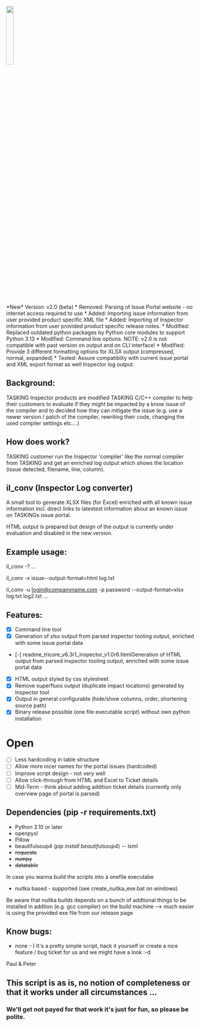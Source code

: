 <p>
  <img src="res/logo.png" width="20%">
</p>
*New* Version: v2.0 (beta)
* Removed: Parsing of Issue Portal website - no internet access required to use
* Added:   Importing issue information from user provided product specific XML file
* Added:   Importing of Inspector information from user provided product specific release notes.
* Modified: Replaced outdated python packages by Python core modules to support Python 3.13
* Modified: Command line options. NOTE: v2.0 is not compatible with past version on output and on CLI interface!
* Modified: Provide 3 different formatting options for XLSX output (compressed, normal, expanded)
* Tested:   Assure compatiblity with current issue portal and XML export format as well Inspector log output.


## Background:
TASKING Inspector products are modified TASKING C/C++ compiler to help their customers to evaluate if they might be impacted by a know issue of the compiler and to decided how they can mitigate the issue (e.g. use a newer version / patch of the compiler, rewriting their code, changing the used compiler settings etc....)

## How does work?
TASKING customer run the Inspector 'compiler' like the normal compiler from TASKING and get an enriched log output which shows the location (issue detected, filename, line, column).

## il_conv (**I**nspector **L**og **conv**erter)
A small tool to generate XLSX files (for Excel) enriched with all known issue information incl. direct links to latestest information about an known issue on TASKINGs issue portal.

HTML output is prepared but design of the output is currently under evaluation and disabled in the new version.

## Example usage:


il_conv -?
 ...

il_conv -x issue--output-format=html log.txt

il_conv -u login@companyname.com -p password --output-format=xlsx log.txt log2.txt ...


## Features:
* [x] Command line tool
* [x] Generation of xlsx output from parsed inspector tooling output, enriched with some issue portal data
* [-] readme_tricore_v6.3r1_inspector_v1.0r6.htmlGeneration of HTML output from parsed inspector tooling output, enriched with some issue portal data
* [x] HTML output styled by css stylesheet
* [x] Remove superfluos output (duplicate impact locations) generated by Inspector tool
* [x] Output in general configurable (hide/show columns, order, shortening source path)
* [x] Binary release possible (one file executable script) without own python installation

# Open
* [ ] Less hardcoding in table structure
* [ ] Allow more nicer names for the portal issues (hardcoded)
* [ ] Improve script design - not very well 
* [ ] Allow click-through from HTML and Excel to Ticket details
* [ ] Mid-Term - think about adding addition ticket details (currently only overview page of portal is parsed)

## Dependencies (pip -r requirements.txt)
- Python 3.10 or later
- openpyxl
- Pillow
- beautifulsoup4 (*pip install beautifulsoup4*)
-- lxml 
- ~~requests~~
- ~~numpy~~
- ~~datatable~~

In case you wanna build the scripts into a onefile executabe
* nuitka based - supported (see create_nuitka_exe.bat on windows)

Be aware that nuitka builds depends on a bunch of addtional things to be installed in addtion (e.g. gcc compiler) on the build machine
--> much easier is using the provided exe file from our release page

## Know bugs: 
* none :-)
  It's a pretty simple script, hack it yourself or create a nice feature / bug ticket for us and we might have a look :-d

Paul & Peter

  
## This script is as is, no notion of completeness or that it works under all circumstances ...
  
### We'll get not payed for that work it's just for fun, so please be polite.
  


